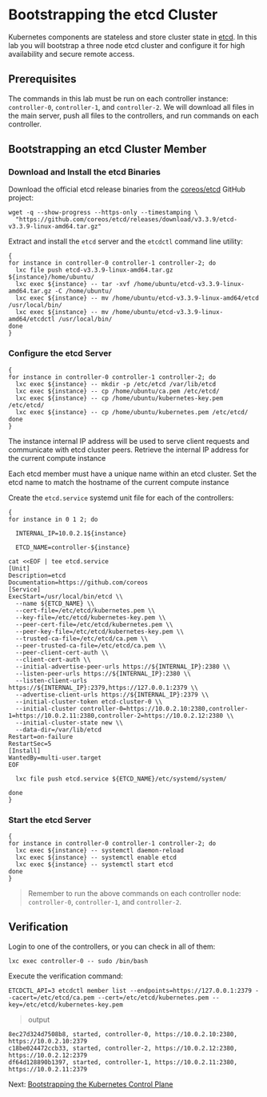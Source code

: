 # Bootstrapping the etcd Cluster

Kubernetes components are stateless and store cluster state in [etcd](https://github.com/coreos/etcd). In this lab you will bootstrap a three node etcd cluster and configure it for high availability and secure remote access.

## Prerequisites

The commands in this lab must be run on each controller instance: `controller-0`, `controller-1`, and `controller-2`. 
We will download all files in the main server, push all files to the controllers, and run commands on each controller.

## Bootstrapping an etcd Cluster Member

### Download and Install the etcd Binaries

Download the official etcd release binaries from the [coreos/etcd](https://github.com/coreos/etcd) GitHub project:

```
wget -q --show-progress --https-only --timestamping \
  "https://github.com/coreos/etcd/releases/download/v3.3.9/etcd-v3.3.9-linux-amd64.tar.gz"
```

Extract and install the `etcd` server and the `etcdctl` command line utility:

```
{
for instance in controller-0 controller-1 controller-2; do
  lxc file push etcd-v3.3.9-linux-amd64.tar.gz ${instance}/home/ubuntu/
  lxc exec ${instance} -- tar -xvf /home/ubuntu/etcd-v3.3.9-linux-amd64.tar.gz -C /home/ubuntu/ 
  lxc exec ${instance} -- mv /home/ubuntu/etcd-v3.3.9-linux-amd64/etcd /usr/local/bin/
  lxc exec ${instance} -- mv /home/ubuntu/etcd-v3.3.9-linux-amd64/etcdctl /usr/local/bin/
done  
}
```

### Configure the etcd Server

```
{
for instance in controller-0 controller-1 controller-2; do  
  lxc exec ${instance} -- mkdir -p /etc/etcd /var/lib/etcd
  lxc exec ${instance} -- cp /home/ubuntu/ca.pem /etc/etcd/ 
  lxc exec ${instance} -- cp /home/ubuntu/kubernetes-key.pem /etc/etcd/ 
  lxc exec ${instance} -- cp /home/ubuntu/kubernetes.pem /etc/etcd/   
done  
}
```

The instance internal IP address will be used to serve client requests and communicate with etcd cluster peers. Retrieve the internal IP address for the current compute instance

Each etcd member must have a unique name within an etcd cluster. Set the etcd name to match the hostname of the current compute instance

Create the `etcd.service` systemd unit file for each of the controllers:

```
{
for instance in 0 1 2; do
  
  INTERNAL_IP=10.0.2.1${instance}
  
  ETCD_NAME=controller-${instance}
  
cat <<EOF | tee etcd.service
[Unit]
Description=etcd
Documentation=https://github.com/coreos
[Service]
ExecStart=/usr/local/bin/etcd \\
  --name ${ETCD_NAME} \\
  --cert-file=/etc/etcd/kubernetes.pem \\
  --key-file=/etc/etcd/kubernetes-key.pem \\
  --peer-cert-file=/etc/etcd/kubernetes.pem \\
  --peer-key-file=/etc/etcd/kubernetes-key.pem \\
  --trusted-ca-file=/etc/etcd/ca.pem \\
  --peer-trusted-ca-file=/etc/etcd/ca.pem \\
  --peer-client-cert-auth \\
  --client-cert-auth \\
  --initial-advertise-peer-urls https://${INTERNAL_IP}:2380 \\
  --listen-peer-urls https://${INTERNAL_IP}:2380 \\
  --listen-client-urls https://${INTERNAL_IP}:2379,https://127.0.0.1:2379 \\
  --advertise-client-urls https://${INTERNAL_IP}:2379 \\
  --initial-cluster-token etcd-cluster-0 \\
  --initial-cluster controller-0=https://10.0.2.10:2380,controller-1=https://10.0.2.11:2380,controller-2=https://10.0.2.12:2380 \\
  --initial-cluster-state new \\
  --data-dir=/var/lib/etcd
Restart=on-failure
RestartSec=5
[Install]
WantedBy=multi-user.target
EOF

  lxc file push etcd.service ${ETCD_NAME}/etc/systemd/system/
  
done
}
```

### Start the etcd Server

```
{
for instance in controller-0 controller-1 controller-2; do  
  lxc exec ${instance} -- systemctl daemon-reload
  lxc exec ${instance} -- systemctl enable etcd
  lxc exec ${instance} -- systemctl start etcd
done
}
```

> Remember to run the above commands on each controller node: `controller-0`, `controller-1`, and `controller-2`.

## Verification

Login to one of the controllers, or you can check in all of them:

```
lxc exec controller-0 -- sudo /bin/bash
```

Execute the verification command:

```
ETCDCTL_API=3 etcdctl member list --endpoints=https://127.0.0.1:2379 --cacert=/etc/etcd/ca.pem --cert=/etc/etcd/kubernetes.pem --key=/etc/etcd/kubernetes-key.pem
```

> output

```
8ec27d324d7508b8, started, controller-0, https://10.0.2.10:2380, https://10.0.2.10:2379
c18be024472ccb33, started, controller-2, https://10.0.2.12:2380, https://10.0.2.12:2379
df64d128890b1397, started, controller-1, https://10.0.2.11:2380, https://10.0.2.11:2379
```

Next: [Bootstrapping the Kubernetes Control Plane](08-bootstrapping-kubernetes-controllers.md)
